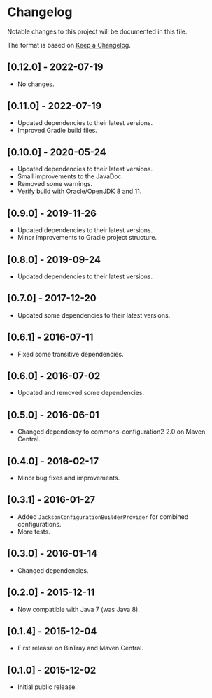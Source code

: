 # Changelog
Notable changes to this project will be documented in this file.

The format is based on [Keep a Changelog](https://keepachangelog.com/en/1.0.0/).

## [0.12.0] - 2022-07-19

- No changes.

## [0.11.0] - 2022-07-19

- Updated dependencies to their latest versions.
- Improved Gradle build files.

## [0.10.0] - 2020-05-24

- Updated dependencies to their latest versions.
- Small improvements to the JavaDoc.
- Removed some warnings.
- Verify build with Oracle/OpenJDK 8 and 11.

## [0.9.0] - 2019-11-26

- Updated dependencies to their latest versions.
- Minor improvements to Gradle project structure.

## [0.8.0] - 2019-09-24

- Updated dependencies to their latest versions.

## [0.7.0] - 2017-12-20

- Updated some dependencies to their latest versions.

## [0.6.1] - 2016-07-11

- Fixed some transitive dependencies.

## [0.6.0] - 2016-07-02

* Updated and removed some dependencies.

## [0.5.0] - 2016-06-01

* Changed dependency to commons-configuration2 2.0 on Maven Central.

## [0.4.0] - 2016-02-17

* Minor bug fixes and improvements.

## [0.3.1] - 2016-01-27

* Added `JacksonConfigurationBuilderProvider` for combined configurations.
* More tests.

## [0.3.0] - 2016-01-14

* Changed dependencies.

## [0.2.0] - 2015-12-11

* Now compatible with Java 7 (was Java 8).

## [0.1.4] - 2015-12-04

* First release on BinTray and Maven Central.

## [0.1.0] - 2015-12-02

* Initial public release.

